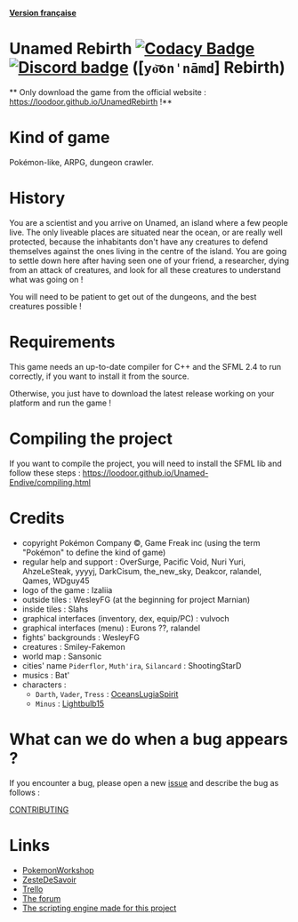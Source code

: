 **[Version française](.github/README-fr.md)**

# Unamed Rebirth [![Codacy Badge](https://api.codacy.com/project/badge/Grade/ae66540cc8d040b7955c6b93c0f9da2e)](https://www.codacy.com/app/folaefolc/Unamed-Endive/dashboard) [![Discord badge](https://img.shields.io/badge/Discord-Unamed__Rebirth-brightgreen.svg?style=flat)](https://discord.gg/AWSWvgU) ([`yo͝onˈnāmd`] Rebirth)

** Only download the game from the official website : https://loodoor.github.io/UnamedRebirth !**

Kind of game
============
Pokémon-like, ARPG, dungeon crawler.

History
=======
You are a scientist and you arrive on Unamed, an island where a few people live. 
The only liveable places are situated near the ocean, or are really well protected, 
because the inhabitants don't have any creatures to defend themselves against the ones 
living in the centre of the island. You are going to settle down here after having seen 
one of your friend, a researcher, dying from an attack of creatures, and look for 
all these creatures to understand what was going on !

You will need to be patient to get out of the dungeons, and the best creatures possible !

Requirements
============
This game needs an up-to-date compiler for C++ and the SFML 2.4 to run correctly, if you want to install it from the source.

Otherwise, you just have to download the latest release working on your platform and run the game !

Compiling the project
=====================
If you want to compile the project, you will need to install the SFML lib and follow these steps : https://loodoor.github.io/Unamed-Endive/compiling.html 

Credits
=======
* copyright Pokémon Company ©, Game Freak inc (using the term "Pokémon" to define the kind of game)
* regular help and support : OverSurge, Pacific Void, Nuri Yuri, AhzeLeSteak, yyyyj, DarkCisum, the_new_sky, Deakcor, ralandel, Qames, WDguy45
* logo of the game : Izaliia
* outside tiles : WesleyFG (at the beginning for project Marnian)
* inside tiles : Slahs
* graphical interfaces (inventory, dex, equip/PC) : vulvoch
* graphical interfaces (menu) : Eurons ??, ralandel
* fights' backgrounds : WesleyFG
* creatures : Smiley-Fakemon
* world map : Sansonic
* cities' name `Piderflor`, `Muth'ira`, `Silancard` : ShootingStarD
* musics : Bat'
* characters :
    * `Darth`, `Vader`, `Tress` : [OceansLugiaSpirit](http://oceanslugiaspirit.deviantart.com/)
    * `Minus` : [Lightbulb15](http://lightbulb15.deviantart.com)

What can we do when a bug appears ?
===================================
If you encounter a bug, please open a new [issue](https://github.com/Loodoor/Unamed-Endive/issues/new) 
and describe the bug as follows :

[CONTRIBUTING](.github/CONTRIBUTING.md)

Links
=====
* [PokemonWorkshop](http://pokemonworkshop.com/forum/index.php?topic=3314.0)
* [ZesteDeSavoir](https://zestedesavoir.com/forums/sujet/7064/unamed-rebirth/)
* [Trello](https://trello.com/b/JdzEnDJf)
* [The forum](http://unamedrebirth.alwaysdata.net/)
* [The scripting engine made for this project](https://github.com/Loodoor/Py3ScriptingEngine)
